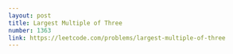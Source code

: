 ```yaml
---
layout: post
title: Largest Multiple of Three
number: 1363
link: https://leetcode.com/problems/largest-multiple-of-three
---
```

